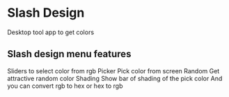 # Slash Design
Desktop tool app to get colors

## Slash design menu features
Sliders to select color from rgb
Picker Pick color from screen
Random Get attractive random color
Shading Show bar of shading of the pick color
And you can convert rgb to hex or hex to rgb

